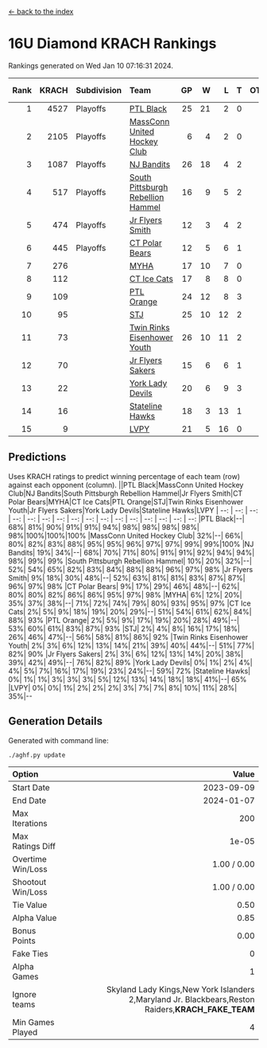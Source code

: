[<- back to the index](readme.md)
# 16U Diamond KRACH Rankings
Rankings generated on Wed Jan 10 07:16:31 2024.

Rank|KRACH|Subdivision|Team|GP|W|L|T|OTW|OTL|SoS|Exp Wins|Win Diff
---:|---:|:---|:---|---:|---:|---:|---:|---:|---:|---:|---:|---:
1|4527|Playoffs|[PTL Black](https://gamesheetstats.com/seasons/3663/teams/140833/schedule)|25|21|2|0|2|0|464|23.8|-0.0
2|2105|Playoffs|[MassConn United Hockey Club](https://gamesheetstats.com/seasons/3663/teams/140835/schedule)|6|4|2|0|0|0|1637|4.8|-0.0
3|1087|Playoffs|[NJ Bandits](https://gamesheetstats.com/seasons/3663/teams/140836/schedule)|26|18|4|2|0|2|844|19.8|-0.0
4|517|Playoffs|[South Pittsburgh Rebellion Hammel](https://gamesheetstats.com/seasons/3663/teams/140839/schedule)|16|9|5|2|0|0|774|10.8|-0.0
5|474|Playoffs|[Jr Flyers Smith](https://gamesheetstats.com/seasons/3663/teams/140837/schedule)|12|3|4|2|1|2|1458|5.8|-0.0
6|445|Playoffs|[CT Polar Bears](https://gamesheetstats.com/seasons/3663/teams/140834/schedule)|12|5|6|1|0|0|1161|6.3|-0.0
7|276||[MYHA](https://gamesheetstats.com/seasons/3663/teams/140838/schedule)|17|10|7|0|0|0|759|10.9|0.0
8|112||[CT Ice Cats](https://gamesheetstats.com/seasons/3663/teams/140846/schedule)|17|8|8|0|0|1|671|8.9|0.0
9|109||[PTL Orange](https://gamesheetstats.com/seasons/3663/teams/140842/schedule)|24|12|8|3|1|0|157|15.4|0.0
10|95||[STJ](https://gamesheetstats.com/seasons/3663/teams/140841/schedule)|25|10|12|2|0|1|1043|11.9|0.0
11|73||[Twin Rinks Eisenhower Youth](https://gamesheetstats.com/seasons/3663/teams/140847/schedule)|26|10|11|2|3|0|143|14.9|0.0
12|70||[Jr Flyers Sakers](https://gamesheetstats.com/seasons/3663/teams/140843/schedule)|15|6|6|1|2|0|120|9.4|0.0
13|22||[York Lady Devils](https://gamesheetstats.com/seasons/3663/teams/140845/schedule)|20|6|9|3|0|2|289|8.4|0.0
14|16||[Stateline Hawks](https://gamesheetstats.com/seasons/3663/teams/140840/schedule)|18|3|13|1|0|1|915|4.4|0.0
15|9||[LVPY](https://gamesheetstats.com/seasons/3663/teams/140844/schedule)|21|5|16|0|0|0|142|5.9|0.0

## Predictions
Uses KRACH ratings to predict winning percentage of each team (row) against each opponent (column).
||PTL Black|MassConn United Hockey Club|NJ Bandits|South Pittsburgh Rebellion Hammel|Jr Flyers Smith|CT Polar Bears|MYHA|CT Ice Cats|PTL Orange|STJ|Twin Rinks Eisenhower Youth|Jr Flyers Sakers|York Lady Devils|Stateline Hawks|LVPY
| --: | --: | --: | --: | --: | --: | --: | --: | --: | --: | --: | --: | --: | --: | --: | --: 
|PTL Black|--| 68%| 81%| 90%| 91%| 91%| 94%| 98%| 98%| 98%| 98%| 98%|100%|100%|100%
|MassConn United Hockey Club| 32%|--| 66%| 80%| 82%| 83%| 88%| 95%| 95%| 96%| 97%| 97%| 99%| 99%|100%
|NJ Bandits| 19%| 34%|--| 68%| 70%| 71%| 80%| 91%| 91%| 92%| 94%| 94%| 98%| 99%| 99%
|South Pittsburgh Rebellion Hammel| 10%| 20%| 32%|--| 52%| 54%| 65%| 82%| 83%| 84%| 88%| 88%| 96%| 97%| 98%
|Jr Flyers Smith|  9%| 18%| 30%| 48%|--| 52%| 63%| 81%| 81%| 83%| 87%| 87%| 96%| 97%| 98%
|CT Polar Bears|  9%| 17%| 29%| 46%| 48%|--| 62%| 80%| 80%| 82%| 86%| 86%| 95%| 97%| 98%
|MYHA|  6%| 12%| 20%| 35%| 37%| 38%|--| 71%| 72%| 74%| 79%| 80%| 93%| 95%| 97%
|CT Ice Cats|  2%|  5%|  9%| 18%| 19%| 20%| 29%|--| 51%| 54%| 61%| 62%| 84%| 88%| 93%
|PTL Orange|  2%|  5%|  9%| 17%| 19%| 20%| 28%| 49%|--| 53%| 60%| 61%| 83%| 87%| 93%
|STJ|  2%|  4%|  8%| 16%| 17%| 18%| 26%| 46%| 47%|--| 56%| 58%| 81%| 86%| 92%
|Twin Rinks Eisenhower Youth|  2%|  3%|  6%| 12%| 13%| 14%| 21%| 39%| 40%| 44%|--| 51%| 77%| 82%| 90%
|Jr Flyers Sakers|  2%|  3%|  6%| 12%| 13%| 14%| 20%| 38%| 39%| 42%| 49%|--| 76%| 82%| 89%
|York Lady Devils|  0%|  1%|  2%|  4%|  4%|  5%|  7%| 16%| 17%| 19%| 23%| 24%|--| 59%| 72%
|Stateline Hawks|  0%|  1%|  1%|  3%|  3%|  3%|  5%| 12%| 13%| 14%| 18%| 18%| 41%|--| 65%
|LVPY|  0%|  0%|  1%|  2%|  2%|  2%|  3%|  7%|  7%|  8%| 10%| 11%| 28%| 35%|--

## Generation Details

Generated with command line:
```
./aghf.py update
```

| Option | Value |
| :----- | ----: |
| Start Date | 2023-09-09 |
| End Date | 2024-01-07 |
| Max Iterations | 200 |
| Max Ratings Diff | 1e-05 |
| Overtime Win/Loss | 1.00 / 0.00 |
| Shootout Win/Loss | 1.00 / 0.00 |
| Tie Value | 0.50 |
| Alpha Value | 0.85 |
| Bonus Points | 0.00 |
| Fake Ties | 0 |
| Alpha Games | 1 |
| Ignore teams | Skyland Lady Kings,New York Islanders 2,Maryland Jr. Blackbears,Reston Raiders,__KRACH_FAKE_TEAM__ |
| Min Games Played | 4 |

